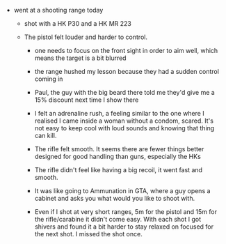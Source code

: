 - went at a shooting range today
	 - shot with a HK P30 and a HK MR 223

	 - The pistol felt louder and harder to control.
		 - one needs to focus on the front sight in order to aim well, which means the target is a bit blurred

		 - the range hushed my lesson because they had a sudden control coming in

		 - Paul, the guy with the big beard there told me they'd give me a 15% discount next time I show there

		 - I felt an adrenaline rush, a feeling similar to the one where I realised I came inside a woman without a condom, scared. It's not easy to keep cool with loud sounds and knowing that thing can kill.

		 - The rifle felt smooth. It seems there are fewer things better designed for good handling than guns, especially the HKs

		 - The rifle didn't feel like having a big recoil, it went fast and smooth.

		 - It was like going to Ammunation in GTA, where a guy opens a cabinet and asks you what would you like to shoot with.

		 - Even if I shot at very short ranges, 5m for the pistol and 15m for the rifle/carabine it didn't come easy. With each shot I got shivers and found it a bit harder to stay relaxed on focused for the next shot. I missed the shot once. 
